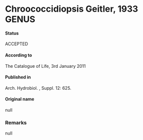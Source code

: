 Chroococcidiopsis Geitler, 1933 GENUS
=======

#### Status
ACCEPTED

#### According to
The Catalogue of Life, 3rd January 2011

#### Published in
Arch. Hydrobiol. , Suppl. 12: 625.

#### Original name
null

### Remarks
null